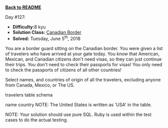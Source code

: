 ﻿<a href=https://github.com/hlais/Kata---a---Day><b>Back to README</b><a>

Day #127: 

* <b>Difficulty:</b>8 kyu
* <b>Solution Class:</b> [Canadian Border](CandianBoarder.SQL)
* <b>Solved:</b> Tuesday, June 5<sup>th</sup>, 2018

You are a border guard sitting on the Canadian border. You were given a list of travelers who have arrived at your gate today. You know that American, Mexican, and Canadian citizens don't need visas, so they can just continue their trips. You don't need to check their passports for visas! You only need to check the passports of citizens of all other countries!

Select names, and countries of origin of all the travelers, excluding anyone from Canada, Mexico, or The US.

travelers table schema

name
country
NOTE: The United States is written as 'USA' in the table.

NOTE: Your solution should use pure SQL. Ruby is used within the test cases to do the actual testing.
